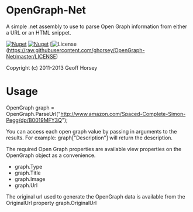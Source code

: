 OpenGraph-Net
=============
A simple .net assembly to use to parse Open Graph information from either a URL or an HTML snippet.

[![Nuget](https://img.shields.io/nuget/dt/commandlineparser.svg)](http://www.nuget.org/packages/OpenGraph-Net/)
[![Nuget](https://img.shields.io/nuget/v/commandlineparser.svg)](http://www.nuget.org/packages/OpenGraph-Net/)
[![License](https://img.shields.io/badge/license-MIT-blue.svg)(https://raw.githubusercontent.com/ghorsey/OpenGraph-Net/master/LICENSE)

Copyright (c) 2011-2013 Geoff Horsey

Usage
=====
OpenGraph graph = OpenGraph.ParseUrl("http://www.amazon.com/Spaced-Complete-Simon-Pegg/dp/B0019MFY3Q");

You can access each open graph value by passing in arguments to the results.  For example:
graph["Description"] will return the description.

The required Open Graph properties are available view properties on the OpenGraph object as a convenience.

* graph.Type
* graph.Title
* graph.Image
* graph.Url

The original url used to generate the OpenGraph data is available from the OriginalUrl property
graph.OriginalUrl